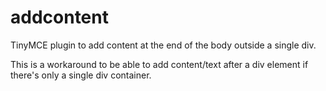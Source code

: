 addcontent
==========

TinyMCE plugin to add content at the end of the body outside a single div.

This is a workaround to be able to add content/text after a div element if there's only a single div container. 
